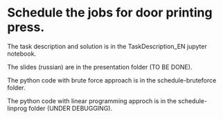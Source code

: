 # Schedule the jobs for door printing press.

The task description and solution is in the TaskDescription_EN jupyter notebook.

The slides (russian) are in the presentation folder (TO BE DONE). 

The python code with brute force approach is in the schedule-bruteforce folder.

The python code with linear programming approch is in the schedule-linprog folder (UNDER DEBUGGING).
